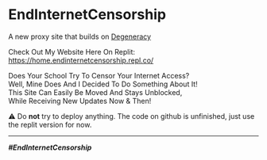 ﻿# EndInternetCensorship
 
A new proxy site that builds on [Degeneracy](https://github.com/Degen-dev/Degeneracy)
 
Check Out My Website Here On Replit: https://home.endinternetcensorship.repl.co/

Does Your School Try To Censor Your Internet Access?<br>
Well, Mine Does And I Decided To Do Something About It!<br>
This Site Can Easily Be Moved And Stays Unblocked,<br>
While Receiving New Updates Now & Then!

⚠️ Do **not** try to deploy anything. The code on github is unfinished, just use the replit version for now.

<hr>

<i><b>#EndInternetCensorship<b><i>
